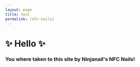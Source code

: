 ```yaml
---
layout: page
title: test
permalink: /nfc-nails/
---
```


# ✨ Hello ✨

### You where taken to this site by Ninjanail's NFC Nails!

